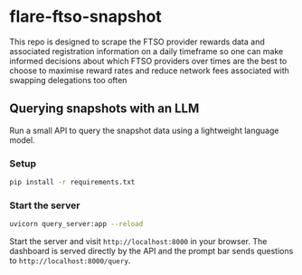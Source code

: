 # flare-ftso-snapshot
This repo is designed to scrape the FTSO provider rewards data and associated registration information on a daily timeframe so one can make informed decisions about which FTSO providers over times are the best to choose to maximise reward rates and reduce network fees associated with swapping delegations too often

## Querying snapshots with an LLM

Run a small API to query the snapshot data using a lightweight language model.

### Setup

```bash
pip install -r requirements.txt
```

### Start the server

```bash
uvicorn query_server:app --reload
```

Start the server and visit `http://localhost:8000` in your browser. The dashboard
is served directly by the API and the prompt bar sends questions to
`http://localhost:8000/query`.
